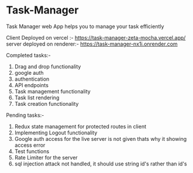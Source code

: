 # Task-Manager

Task Manager web App helps you to manage your task efficiently

Client Deployed on vercel :- https://task-manager-zeta-mocha.vercel.app/
server deployed on renderer:- https://task-manager-nx1i.onrender.com

Completed tasks:- 

1. Drag and drop functionality
2. google auth
3. authentication
4. API endpoints
5. Task management functionality
6. Task list rendering
7. Task creation functionality

Pending tasks:- 

1. Redux state management for protected routes in client
2. Implementing Logout functionality
3. Google auth access for the live server is not given thats why it showing access error
4. Test functions
5. Rate Limiter for the server
6. sql injection attack not handled, it should use string id's rather than id's
